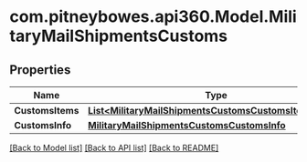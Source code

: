 # com.pitneybowes.api360.Model.MilitaryMailShipmentsCustoms

## Properties

Name | Type | Description | Notes
------------ | ------------- | ------------- | -------------
**CustomsItems** | [**List&lt;MilitaryMailShipmentsCustomsCustomsItemsInner&gt;**](MilitaryMailShipmentsCustomsCustomsItemsInner.md) |  | 
**CustomsInfo** | [**MilitaryMailShipmentsCustomsCustomsInfo**](MilitaryMailShipmentsCustomsCustomsInfo.md) |  | 

[[Back to Model list]](../../README.md#documentation-for-models) [[Back to API list]](../../README.md#documentation-for-api-endpoints) [[Back to README]](../../README.md)

